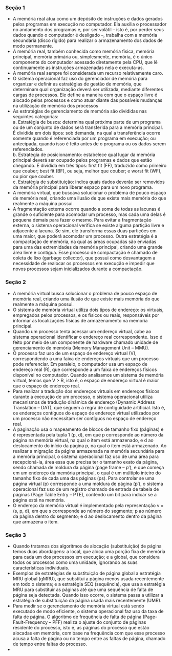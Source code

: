 ### Seção 1
- A memória real atua como um depósito de instruções e dados gerados pelos programas em execução no computador. Ela auxilia o processador no andamento dos programas e, por ser volátil – isto é, por perder seus dados quando o computador é desligado –, trabalha com a memória secundária (disco rígido) para realizar o armazenamento dos dados de modo permanente.
- A memória real, também conhecida como memória física, memória principal, memória primária ou, simplesmente, memória, é o único componente do computador acessado diretamente pela CPU, que lê continuamente as instruções armazenadas nela e executa-as.
- A memória real sempre foi considerada um recurso relativamente caro.
- O sistema operacional faz uso do gerenciador de memória para organizar e definir as estratégias de gestão de memória, que determinam qual organização deverá ser utilizada, mediante diferentes cargas de processos. Ele define a maneira com que o espaço livre é alocado pelos processos e como atuar diante das possíveis mudanças na utilização de memória dos processos
- As estratégias de gerenciamento de memória são divididas nas seguintes categorias:<br>
a. Estratégia de busca: determina qual próxima parte de um programa ou de um conjunto de dados será transferida para a memória principal. É dividida em dois tipos: sob demanda, na qual a transferência ocorre somente quando é referenciada por um programa em execução; ou antecipada, quando isso é feito antes de o programa ou os dados serem referenciados.<br>
b. Estratégia de posicionamento: estabelece qual lugar da memória principal deverá ser ocupado pelos programas e dados que estão chegando. É dividida em três tipos: first fit (FF), traduzido como primeiro que couber; best fit (BF), ou seja, melhor que couber; e worst fit (WF), ou pior que couber.<br>
c. Estratégia de substituição: indica quais dados deverão ser removidos da memória principal para liberar espaço para um novo programa.
- A memória virtual, que buscava solucionar o problema de pouco espaço de memória real, criando uma ilusão de que existe mais memória do que realmente a máquina possui.
- A fragmentação externa ocorre quando a soma de todas as lacunas é grande o suficiente para acomodar um processo, mas cada uma delas é pequena demais para fazer o mesmo. Para evitar a fragmentação externa, o sistema operacional verifica se existe alguma partição livre e adjacente à lacuna. Se sim, ele transforma essas duas partições em uma maior, que poderá acomodar um processo. Outra estratégia é a compactação de memória, na qual as áreas ocupadas são enviadas para uma das extremidades da memória principal, criando uma grande área livre e contígua. Esse processo de compactação é chamado de coleta de lixo (garbage collector), que possui como desvantagem a necessidade de realocar os processos em execução e impedir que novos processos sejam inicializados durante a compactação.

### Seção 2
- A memória virtual busca solucionar o problema de pouco espaço de memória real, criando uma ilusão de que existe mais memória do que realmente a máquina possui.
- O sistema de memória virtual utiliza dois tipos de endereço: os virtuais, empregados pelos processos, e os físicos ou reais, responsáveis por informar as localizações físicas de armazenamento na memória principal.
- Quando um processo tenta acessar um endereço virtual, cabe ao sistema operacional identificar o endereço real correspondente. Isso é feito por meio de um componente de hardware chamado unidade de gerenciamento de memória (Memory Management Unit – MMU).
- O processo faz uso de um espaço de endereço virtual (V), correspondendo a uma faixa de endereços virtuais que um processo pode referenciar. Em paralelo, o computador usa um espaço de endereço real (R), que corresponde a um faixa de endereços físicos disponível no computador. Quando analisamos um sistema de memória virtual, temos que V > R, isto é, o espaço de endereço virtual é maior que o espaço de endereço real.
- Para realizar a tradução dos endereços virtuais em endereços físicos durante a execução de um processo, o sistema operacional utiliza mecanismos de tradução dinâmica de endereço (Dynamic Address Translation – DAT), que seguem a regra de contiguidade artificial. Isto é, os endereços contíguos do espaço de endereço virtual utilizados por um processo não necessitam ser contíguos no espaço de endereço real.
- A paginação usa o mapeamento de blocos de tamanho fixo (páginas) e é representada pela tupla 1 (p, d), em que p corresponde ao número da página na memória virtual, na qual o item está armazenado, e d ao deslocamento do início da página p, na qual o item está armazenado. Ao realizar a migração da página armazenada na memória secundária para a memória principal, o sistema operacional faz uso de uma área para recepcioná-la, área essa que precisa ter o tamanho exato da página, sendo chamada de moldura da página (page frame – p’), e que começa em um endereço da memória principal, o qual é um múltiplo inteiro do tamanho fixo de cada uma das páginas (ps). Para controlar se uma página virtual (p) corresponde a uma moldura de página (p’), o sistema operacional faz uso de um registro chamado de entrada de tabela de páginas (Page Table Entry – PTE), contendo um bit para indicar se a página está na memória.
- O endereço da memória virtual é implementado pela representação v = (s, p, d), em que s corresponde ao número do segmento; p ao número da página dentro do segmento; e d ao deslocamento dentro da página que armazena o item.

### Seção 3
- Quando tratamos dos algoritmos de alocação (substituição) de página temos duas abordagens: a local, que aloca uma porção fixa de memória para cada um dos processos em execução; e a global, que considera todos os processos como uma unidade, ignorando as suas características individuais.
- Exemplos de estratégias de substituição de página global a estratégia MRU global (gMRU), que substitui a página menos usada recentemente em todo o sistema; e a estratégia
SEQ (sequência), que usa a estratégia MRU para substituir as páginas até que uma sequência de falta de página seja detectada. Quando isso ocorre, o sistema passa a utilizar a estratégia de substituição da página usada mais recentemente (UMR).
- Para medir se o gerenciamento de memória virtual está sendo executado de modo eficiente, o sistema operacional faz uso da taxa de falta de página. O algoritmo de frequência de falta de página (Page-Fault-Frequency – PFF) realiza o ajuste do conjunto de páginas residente do processo, isto é, as páginas do processo que estão alocadas em memória, com base na frequência com que esse processo acusa a falta de página ou no tempo entre as faltas de página, chamado de tempo entre faltas do processo.
- 